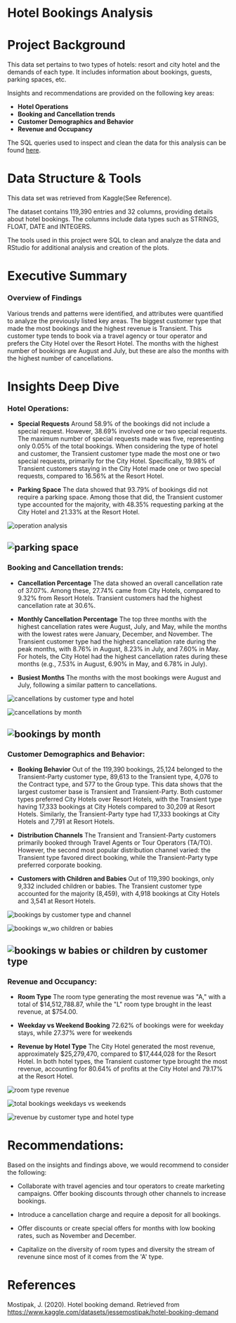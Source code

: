 # Hotel Bookings Analysis

# Project Background

This data set pertains to two types of hotels: resort and city hotel and the demands of each type. It includes information about bookings, guests, parking spaces, etc. 

Insights and recommendations are provided on the following key areas:

- **Hotel Operations** 
- **Booking and Cancellation trends** 
- **Customer Demographics and Behavior**
- **Revenue and Occupancy**

The SQL queries used to inspect and clean the data for this analysis can be found [here](https://github.com/crisaliscarrion/HotelBookings/blob/main/hotel%20bookings%20queries.txt).


# Data Structure & Tools

This data set was retrieved from Kaggle(See Reference). 

The dataset contains 119,390 entries and 32 columns, providing details about hotel bookings. The columns include data types such as STRINGS, FLOAT, DATE and INTEGERS.

The tools used in this project were SQL to clean and analyze the data and RStudio for additional analysis and creation of the plots. 


# Executive Summary

### Overview of Findings

Various trends and patterns were identified, and attributes were quantified to analyze the previously listed key areas. The biggest customer type that made the most bookings and the highest revenue is Transient. This customer type tends to book via a travel agency or tour operator and prefers the City Hotel over the Resort Hotel. The months with the highest number of bookings are August and July, but these are also the months with the highest number of cancellations.

# Insights Deep Dive

### Hotel Operations:

* **Special Requests** Around 58.9% of the bookings did not include a special request. However, 38.69% involved one or two special requests. The maximum number of special requests made was five, representing only 0.05% of the total bookings. When considering the type of hotel and customer, the Transient customer type made the most one or two special requests, primarily for the City Hotel. Specifically, 19.98% of Transient customers staying in the City Hotel made one or two special requests, compared to 16.56% at the Resort Hotel.

* **Parking Space** The data showed that 93.79% of bookings did not require a parking space. Among those that did, the Transient customer type accounted for the majority, with 48.35% requesting parking at the City Hotel and 21.33% at the Resort Hotel.


![operation analysis](https://github.com/user-attachments/assets/dd01c69e-76c2-4587-a333-9f735896f14b)

![parking space](https://github.com/user-attachments/assets/3bce3f7f-d80d-4845-9bb4-3dc584de7265)
---

### Booking and Cancellation trends:

* **Cancellation Percentage** The data showed an overall cancellation rate of 37.07%. Among these, 27.74% came from City Hotels, compared to 9.32% from Resort Hotels. Transient customers had the highest cancellation rate at 30.6%.
  
* **Monthly Cancellation Percentage** The top three months with the highest cancellation rates were August, July, and May, while the months with the lowest rates were January, December, and November. The Transient customer type had the highest cancellation rate during the peak months, with 8.76% in August, 8.23% in July, and 7.60% in May. For hotels, the City Hotel had the highest cancellation rates during these months (e.g., 7.53% in August, 6.90% in May, and 6.78% in July).

* **Busiest Months**  The months with the most bookings were August and July, following a similar pattern to cancellations.
  
![cancellations by customer type and hotel](https://github.com/user-attachments/assets/3941a4d0-e1fe-4068-a4de-c233ac1119dd)

![cancellations by month](https://github.com/user-attachments/assets/af38ec1a-282d-4edf-9350-f3b9b11eaeb6)

![bookings by month](https://github.com/user-attachments/assets/139e0b0a-5922-4498-b810-f89ccc7d1e1a)
---

### Customer Demographics and Behavior:

* **Booking Behavior** Out of the 119,390 bookings, 25,124 belonged to the Transient-Party customer type, 89,613 to the Transient type, 4,076 to the Contract type, and 577 to the Group type. This data shows that the largest customer base is Transient and Transient-Party. Both customer types preferred City Hotels over Resort Hotels, with the Transient type having 17,333 bookings at City Hotels compared to 30,209 at Resort Hotels. Similarly, the Transient-Party type had 17,333 bookings at City Hotels and 7,791 at Resort Hotels.
  
* **Distribution Channels** The Transient and Transient-Party customers primarily booked through Travel Agents or Tour Operators (TA/TO). However, the second most popular distribution channel varied: the Transient type favored direct booking, while the Transient-Party type preferred corporate booking.
  
* **Customers with Children and Babies** Out of 119,390 bookings, only 9,332 included children or babies. The Transient customer type accounted for the majority (8,459), with 4,918 bookings at City Hotels and 3,541 at Resort Hotels.

![bookings by customer type and channel](https://github.com/user-attachments/assets/60faec14-c7ff-4a19-8f66-728862a4e848)

![bookings w_wo children or babies](https://github.com/user-attachments/assets/f87a62f8-5345-472f-8b61-8ca76ade3513)

![bookings w babies or children by customer type](https://github.com/user-attachments/assets/8e0a4db7-b5c0-44da-b809-e51af46b8ce9)
---

### Revenue and Occupancy:

* **Room Type** The room type generating the most revenue was "A," with a total of $14,512,788.87, while the "L" room type brought in the least revenue, at $754.00.

* **Weekday vs Weekend Booking**  72.62% of bookings were for weekday stays, while 27.37% were for weekends

* **Revenue by Hotel Type** The City Hotel generated the most revenue, approximately $25,279,470, compared to $17,444,028 for the Resort Hotel. In both hotel types, the Transient customer type brought the most revenue, accounting for 80.64% of profits at the City Hotel and 79.17% at the Resort Hotel.
  
![room type revenue](https://github.com/user-attachments/assets/7a94fe7a-1cc2-4d0a-a5b1-89d662c0fa86)

![total bookings weekdays vs weekends](https://github.com/user-attachments/assets/35f04a02-0946-41a7-a964-da80d5bbf92c)

![revenue by customer type and hotel type](https://github.com/user-attachments/assets/058b4f35-124e-4662-8b90-79703c88ccf4)



# Recommendations:

Based on the insights and findings above, we would recommend to consider the following: 

* Collaborate with travel agencies and tour operators to create marketing campaigns. Offer booking discounts through other channels to increase bookings.
  
* Introduce a cancellation charge and require a deposit for all bookings.
  
* Offer discounts or create special offers for months with low booking rates, such as November and December.

* Capitalize on the diversity of room types and diversity the stream of revenune since most of it comes from the 'A' type. 
  

# References 

Mostipak, J. (2020). Hotel booking demand. Retrieved from https://www.kaggle.com/datasets/jessemostipak/hotel-booking-demand
  

  



